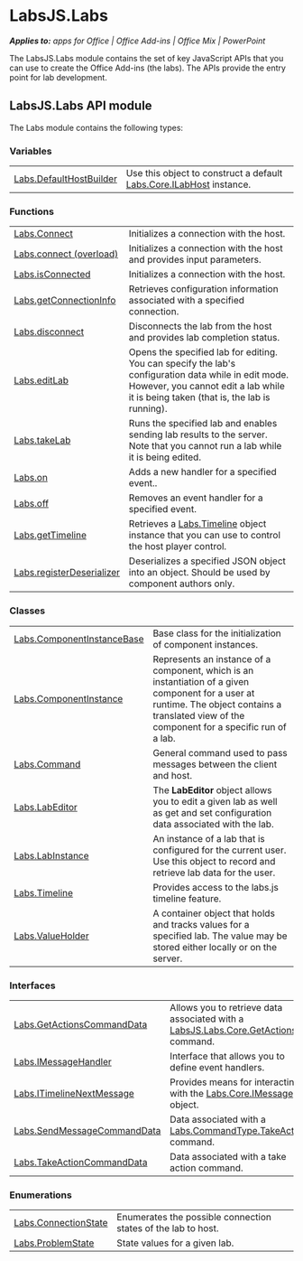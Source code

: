 
# LabsJS.Labs

 _**Applies to:** apps for Office | Office Add-ins | Office Mix | PowerPoint_

The LabsJS.Labs module contains the set of key JavaScript APIs that you can use to create the Office Add-ins (the labs). The APIs provide the entry point for lab development.

## LabsJS.Labs API module

The Labs module contains the following types:


### Variables


|||
|:-----|:-----|
|[Labs.DefaultHostBuilder](/reference/office-mix/labs.defaulthostbuilder.md)|Use this object to construct a default [Labs.Core.ILabHost](/reference/office-mix/labs.core.ilabhost.md) instance.|

### Functions


|||
|:-----|:-----|
|[Labs.Connect](/reference/office-mix/labs.connect.md)|Initializes a connection with the host.|
|[Labs.connect (overload)](/reference/office-mix/labs.connect-overload.md)|Initializes a connection with the host and provides input parameters.|
|[Labs.isConnected](/reference/office-mix/labs.isconnected.md)|Initializes a connection with the host.|
|[Labs.getConnectionInfo](/reference/office-mix/labs.getconnectioninfo.md)|Retrieves configuration information associated with a specified connection.|
|[Labs.disconnect](/reference/office-mix/labs.disconnect.md)|Disconnects the lab from the host and provides lab completion status.|
|[Labs.editLab](/reference/office-mix/labs.editlab.md)|Opens the specified lab for editing. You can specify the lab's configuration data while in edit mode. However, you cannot edit a lab while it is being taken (that is, the lab is running).|
|[Labs.takeLab](/reference/office-mix/labs.takelab.md)|Runs the specified lab and enables sending lab results to the server. Note that you cannot run a lab while it is being edited.|
|[Labs.on](/reference/office-mix/labs.on.md)|Adds a new handler for a specified event..|
|[Labs.off](/reference/office-mix/labs.off.md)|Removes an event handler for a specified event.|
|[Labs.getTimeline](/reference/office-mix/labs.gettimeline.md)|Retrieves a [Labs.Timeline](/reference/office-mix/labs.timeline.md) object instance that you can use to control the host player control.|
|[Labs.registerDeserializer](/reference/office-mix/labs.registerdeserializer.md)|Deserializes a specified JSON object into an object. Should be used by component authors only.|

### Classes


|||
|:-----|:-----|
|[Labs.ComponentInstanceBase](/reference/office-mix/labs.componentinstancebase.md)|Base class for the initialization of component instances.|
|[Labs.ComponentInstance](/reference/office-mix/labs.componentinstance.md)|Represents an instance of a component, which is an instantiation of a given component for a user at runtime. The object contains a translated view of the component for a specific run of a lab.|
|[Labs.Command](/reference/office-mix/labs.command.md)|General command used to pass messages between the client and host.|
|[Labs.LabEditor](/reference/office-mix/labs.labeditor.md)|The  **LabEditor** object allows you to edit a given lab as well as get and set configuration data associated with the lab.|
|[Labs.LabInstance](/reference/office-mix/labs.labinstance.md)|An instance of a lab that is configured for the current user. Use this object to record and retrieve lab data for the user.|
|[Labs.Timeline](/reference/office-mix/labs.timeline.md)|Provides access to the labs.js timeline feature.|
|[Labs.ValueHolder](/reference/office-mix/labs.valueholder.md)|A container object that holds and tracks values for a specified lab. The value may be stored either locally or on the server.|

### Interfaces


|||
|:-----|:-----|
|[Labs.GetActionsCommandData](/reference/office-mix/labs.getactionscommanddata.md)|Allows you to retrieve data associated with a [LabsJS.Labs.Core.GetActions](/reference/office-mix/labsjs.labs.core.getactions.md) command.|
|[Labs.IMessageHandler](/reference/office-mix/labs.imessagehandler.md)|Interface that allows you to define event handlers.|
|[Labs.ITimelineNextMessage](/reference/office-mix/labs.itimelinenextmessage.md)|Provides means for interacting with the [Labs.Core.IMessage](https://msdn.microsoft.com/library/office/mt599680.aspx) object.|
|[Labs.SendMessageCommandData](/reference/office-mix/labs.sendmessagecommanddata.md)|Data associated with a [Labs.CommandType.TakeAction](https://msdn.microsoft.com/library/office/mt599680.aspx) command.|
|[Labs.TakeActionCommandData](/reference/office-mix/labs.takeactioncommanddata.md)|Data associated with a take action command.|

### Enumerations


|||
|:-----|:-----|
|[Labs.ConnectionState](/reference/office-mix/labs.connectionstate.md)|Enumerates the possible connection states of the lab to host.|
|[Labs.ProblemState](/reference/office-mix/labs.problemstate.md)|State values for a given lab.|
